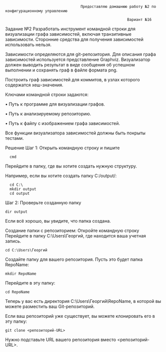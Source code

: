                                       Предоставляю домашнюю работу №2 по конфигурационному управлению

                                                           Вариант №16
Задание №2
Разработать инструмент командной строки для визуализации графа
зависимостей, включая транзитивные зависимости. Сторонние средства для
получения зависимостей использовать нельзя.

Зависимости определяются для git-репозитория. Для описания графа
зависимостей используется представление Graphviz. Визуализатор должен
выводить результат в виде сообщения об успешном выполнении и сохранять граф
в файле формата png.

Построить граф зависимостей для коммитов, в узлах которого содержатся
хеш-значения.

Ключами командной строки задаются:

• Путь к программе для визуализации графов.

• Путь к анализируемому репозиторию.

• Путь к файлу с изображением графа зависимостей.

Все функции визуализатора зависимостей должны быть покрыты тестами.

Решение
Шаг 1: Открыть командную строку и пишите

      cmd

Перейдите в папку, где вы хотите создать нужную структуру.

Например, если вы хотите создать папку C:/output/:

      cd C:\
      mkdir output
      cd output
Шаг 2: Проверьте созданную папку

    dir output
Если всё хорошо, вы увидите, что папка создана.

Создание папки с репозиторием:
Откройте командную строку
Перейдите в папку C:\Users\Георгий, где находится ваша учетная запись.

    cd C:\Users\Георгий
Создайте папку для вашего репозитория. Пусть это будет папка RepoName:

    mkdir RepoName
Перейдите в эту папку:

    cd RepoName
Теперь у вас есть директория C:\Users\Георгий\RepoName, в которой вы можете разместить ваш Git-репозиторий.

Если ваш репозиторий уже существует, вы можете клонировать его в эту папку:

    git clone <репозиторий-URL>
Нужно подставьте URL вашего репозитория вместо <репозиторий-URL>.
